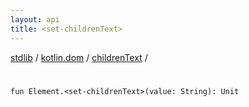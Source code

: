 ```yaml
---
layout: api
title: <set-childrenText>
---
```

[stdlib](../../index.html) / [kotlin.dom](../index.html) / [childrenText](index.html) / [<set-childrenText>](_set-childrenText_.html)

# <set-childrenText>

```
fun Element.<set-childrenText>(value: String): Unit
```
